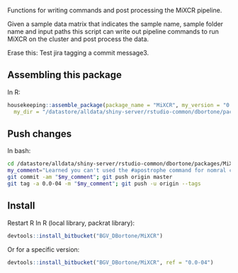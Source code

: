 Functions for writing commands and post processing the MiXCR pipeline.

Given a sample data matrix that indicates the sample name, sample folder name and input paths
this script can write out pipeline commands to run MiXCR on the cluster and post process the
data.

Erase this: Test jira tagging a commit message3.

## Assembling this package
In R:
``` r
housekeeping::assemble_package(package_name = "MiXCR", my_version = "0.0-05",
  my_dir = "/datastore/alldata/shiny-server/rstudio-common/dbortone/packages/MiXCR")
```

## Push changes
In bash:
``` bash
cd /datastore/alldata/shiny-server/rstudio-common/dbortone/packages/MiXCR
my_comment="Learned you can't used the #apostrophe command for nomral comments without confusing roxygen.  got rid of those..."
git commit -am "$my_comment"; git push origin master
git tag -a 0.0-04 -m "$my_comment"; git push -u origin --tags
```

## Install
Restart R
In R (local library, packrat library):
``` r
devtools::install_bitbucket("BGV_DBortone/MiXCR")
```

Or for a specific version:
``` r
devtools::install_bitbucket("BGV_DBortone/MiXCR", ref = "0.0-04")
```